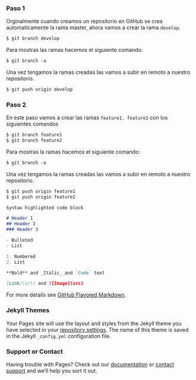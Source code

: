 ### Paso 1

Orginalmente cuando creamos un repositorio en GitHub se crea automaticamente la rama master, ahora vamos a crear la rama `develop`.

```markdown
$ git branch develop
```
Para mostras las ramas hacemos el siguiente comando:

```markdown
$ git branch -a
```
Una vez tengamos la ramas creadas las vamos a subir en remoto a nuestro repositorio.

```markdown
$ git push origin develop
```

### Paso 2

En este paso vamos a crear las ramas `feature1, feature2` con los siguientes comandos

```markdown
$ git branch feature1
$ git branch feature2
```
Para mostras la ramas hacemos el siguiente comando:

```markdown
$ git branch -a
```
Una vez tengamos la ramas creadas las vamos a subir en remoto a nuestro repositorio.

```markdown
$ git push origin feature1
$ git push origin feature2
```




















```markdown
Syntax highlighted code block

# Header 1
## Header 2
### Header 3

- Bulleted
- List

1. Numbered
2. List

**Bold** and _Italic_ and `Code` text

[Link](url) and ![Image](src)
```

For more details see [GitHub Flavored Markdown](https://guides.github.com/features/mastering-markdown/).

### Jekyll Themes

Your Pages site will use the layout and styles from the Jekyll theme you have selected in your [repository settings](https://github.com/juanantoniogisbert/Practica2.github.io/settings). The name of this theme is saved in the Jekyll `_config.yml` configuration file.

### Support or Contact

Having trouble with Pages? Check out our [documentation](https://help.github.com/categories/github-pages-basics/) or [contact support](https://github.com/contact) and we’ll help you sort it out.
